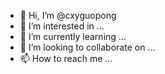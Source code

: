 - 👋 Hi, I’m @cxyguopong
- 👀 I’m interested in ...
- 🌱 I’m currently learning ...
- 💞️ I’m looking to collaborate on ...
- 📫 How to reach me ...

<!---
cxyguopong/cxyguopong is a ✨ special ✨ repository because its `README.md` (this file) appears on your GitHub profile.
You can click the Preview link to take a look at your changes.
--->

